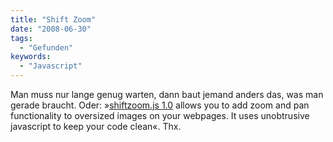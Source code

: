 ```yaml
---
title: "Shift Zoom"
date: "2008-06-30"
tags:
  - "Gefunden"
keywords:
  - "Javascript"
---
```


Man muss nur lange genug warten, dann baut jemand anders das, was man gerade braucht. Oder: »[shiftzoom.js 1.0](http://www.netzgesta.de/shiftzoom/) allows you to add zoom and pan functionality to oversized images on your webpages. It uses unobtrusive javascript to keep your code clean«. Thx.
